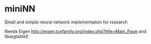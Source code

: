 miniNN
======

Small and simple neural network implementation for research

Needs Eigen http://eigen.tuxfamily.org/index.php?title=Main_Page and libargtable2